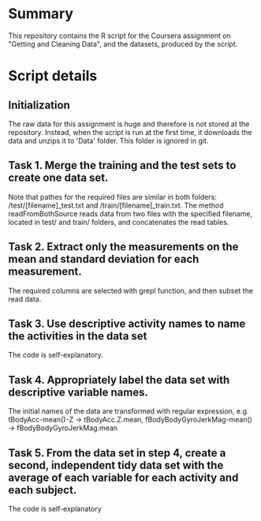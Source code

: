 # Summary

This repository contains the R script for the Coursera assignment on "Getting and Cleaning Data", and the datasets, produced by the script.

# Script details

## Initialization

The raw data for this assignment is huge and therefore is not stored at the repository. Instead, when the script is run at the first time, it downloads the
data and unzips it to 'Data' folder. This folder is ignored in git.

## Task 1. Merge  the training and the test sets to create one data set.

Note that pathes for the required files are similar in both folders: /test/[filename]_test.txt and /train/[filename]_train.txt. The method readFromBothSource reads
data from two files with the specified filename, located in test/ and train/ folders, and concatenates the read tables.

## Task 2. Extract only the measurements on the mean and standard deviation for each measurement.

The required columns are selected with grepl function, and then subset the read data.

## Task 3. Use descriptive activity names to name the activities in the data set

The code is self-explanatory.

## Task 4. Appropriately label the data set with descriptive variable names.

The initial names of the data are transformed with regular expression, e.g. tBodyAcc-mean()-Z -> tBodyAcc.Z.mean, fBodyBodyGyroJerkMag-mean() -> fBodyBodyGyroJerkMag.mean

## Task 5. From the data set in step 4, create a second, independent tidy data set with the average of each variable for each activity and each subject.

The code is self-explanatory